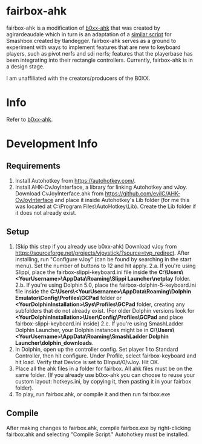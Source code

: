 # fairbox-ahk

fairbox-ahk is a modification of [b0xx-ahk](https://github.com/agirardeau/b0xx-ahk) that was created by agirardeaudale which in turn is an adaptation of a [similar script](https://github.com/tlandegger/smashbox-AHK) for Smashbox created by tlandegger. fairbox-ahk serves as a ground to experiment with ways to implement features that are new to keyboard players, such as pivot nerfs and sdi nerfs; features that the playerbase has been integrating into their rectangle controllers. Currently, fairbox-ahk is in a design stage.

I am unaffiliated with the creators/producers of the B0XX. 

# Info

Refer to [b0xx-ahk](https://github.com/agirardeau/b0xx-ahk).

# Development Info

## Requirements

1. Install Autohotkey from https://autohotkey.com/.
2. Install AHK-CvJoyInterface, a library for linking Autohotkey and vJoy. Download CvJoyInterface.ahk from https://github.com/evilC/AHK-CvJoyInterface and place it inside Autohotkey's Lib folder (for me this was located at C:\Program Files\AutoHotkey\Lib). Create the Lib folder if it does not already exist.
## Setup

1. (Skip this step if you already use b0xx-ahk) Download vJoy from https://sourceforge.net/projects/vjoystick/?source=typ_redirect. After installing, run "Configure vJoy" (can be found by searching in the start menu). Set the number of buttons to 12 and hit apply.
2.a. If you're using Slippi, place the fairbox-slippi-keyboard.ini file inside the  __C:\Users\\\<YourUsername\>\AppData\Roaming\Slippi Launcher\netplay__ folder. 
2.b. If you're using Dolphin 5.0, place the fairbox-dolphin-5-keyboard.ini file inside the  __C:\Users\\\<YourUsername\>\AppData\Roaming\Dolphin Emulator\Config\Profiles\GCPad__ folder or __\<YourDolphinInstallation\>\Sys\Profiles\GCPad__ folder, creating any subfolders that do not already exist. (For older Dolphin versions look for __\<YourDolphinInstallation\>\User\Config\Profiles\GCPad__ and place fairbox-slippi-keyboard.ini inside) 
2.c. If you're using SmashLadder Dolphin Launcher, your Dolphin instances might be in __C:\Users\\\<YourUsername\>\AppData\Roaming\SmashLadder Dolphin Launcher\dolphin_downloads__.
3. In Dolphin, open up the controller config. Set player 1 to Standard Controller, then hit configure. Under Profile, select fairbox-keyboard and hit load. Verify that Device is set to DInput/0/vJoy. Hit OK.
3. Place all the ahk files in a folder for fairbox. All ahk files must be on the same folder. (If you already use b0xx-ahk you can choose to reuse your custom layout: hotkeys.ini, by copying it, then pasting it in your fairbox folder).
4. To play, run fairbox.ahk, or compile it and then run fairbox.exe

## Compile

After making changes to fairbox.ahk, compile fairbox.exe by right-clicking fairbox.ahk and selecting "Compile Script." Autohotkey must be installed.
